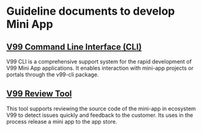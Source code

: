 # Guideline documents to develop Mini App

## [V99 Command Line Interface (CLI)]
[V99 Command Line Interface (CLI)]: cli/getting-started.md

V99 CLI is a comprehensive support system for the rapid development of V99 Mini App applications. It enables interaction with mini-app projects or portals through the v99-cli package.

## [V99 Review Tool]
[V99 Review Tool]: review/getting-started.md

This tool supports reviewing the source code of the mini-app in ecosystem V99 to detect issues quickly and feedback to the customer. Its uses in the process release a mini app to the app store.
